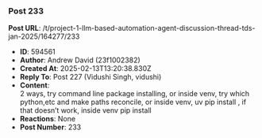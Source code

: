 ### Post 233
**Post URL**: /t/project-1-llm-based-automation-agent-discussion-thread-tds-jan-2025/164277/233
- **ID**: 594561
- **Author**: Andrew David (23f1002382)
- **Created At**: 2025-02-13T13:20:38.830Z
- **Reply To**: Post 227 (Vidushi Singh, vidushi)
- **Content**:  
  2 ways, try command line package installing, or inside venv, try which python,etc and make paths reconcile, or inside venv, uv pip install , if that doesn’t work, inside venv pip install 
- **Reactions**: None
- **Post Number**: 233

